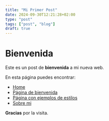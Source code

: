 ```yaml
---
title: "Mi Primer Post"
date: 2024-09-30T12:21:28+02:00
type: "post"
tags: ["post", "blog"]
draft: true
---
```


# Bienvenida

Este es un post de **bienvenida** a mi nueva web.

En esta página puedes encontrar:

- [Home](http://localhost:1313/)
- [Página de bienvenida](/posts/mi-primer-post/)
- [Página con ejemplos de estilos](/posts/estilos)
- [Sobre mi](/posts/about)

__Gracias__ por la visita.